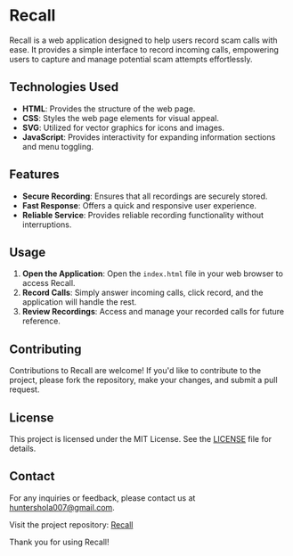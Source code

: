 # Recall

Recall is a web application designed to help users record scam calls with ease. It provides a simple interface to record incoming calls, empowering users to capture and manage potential scam attempts effortlessly.

## Technologies Used

- **HTML**: Provides the structure of the web page.
- **CSS**: Styles the web page elements for visual appeal.
- **SVG**: Utilized for vector graphics for icons and images.
- **JavaScript**: Provides interactivity for expanding information sections and menu toggling.

## Features

- **Secure Recording**: Ensures that all recordings are securely stored.
- **Fast Response**: Offers a quick and responsive user experience.
- **Reliable Service**: Provides reliable recording functionality without interruptions.

## Usage

1. **Open the Application**: Open the `index.html` file in your web browser to access Recall.
2. **Record Calls**: Simply answer incoming calls, click record, and the application will handle the rest.
3. **Review Recordings**: Access and manage your recorded calls for future reference.

## Contributing

Contributions to Recall are welcome! If you'd like to contribute to the project, please fork the repository, make your changes, and submit a pull request.

## License

This project is licensed under the MIT License. See the [LICENSE](LICENSE) file for details.

## Contact

For any inquiries or feedback, please contact us at [huntershola007@gmail.com](mailto:huntershola007@gmail.com).

Visit the project repository: [Recall](https://github.com/Huntershola/Recall_App.git)

Thank you for using Recall!
